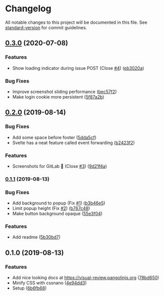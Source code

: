 # Changelog

All notable changes to this project will be documented in this file. See [standard-version](https://github.com/conventional-changelog/standard-version) for commit guidelines.

## [0.3.0](https://github.com/pangolinjs/visual-review/compare/v0.2.0...v0.3.0) (2020-07-08)


### Features

* Show loading indicator during issue POST (Close [#4](https://github.com/pangolinjs/visual-review/issues/4)) ([eb3020a](https://github.com/pangolinjs/visual-review/commit/eb3020a81de88c2c79a1a47dff84d0628272b928))


### Bug Fixes

* Improve screenshot sliding performance ([bec57f2](https://github.com/pangolinjs/visual-review/commit/bec57f206aace274292b6e5a15525f149aa9bddb))
* Make login cookie more persistent ([5f87a2b](https://github.com/pangolinjs/visual-review/commit/5f87a2b3eaf7b0f3a758a34b2b05276ce8e50ef4))

## [0.2.0](https://github.com/pangolinjs/visual-review/compare/v0.1.1...v0.2.0) (2019-08-14)


### Bug Fixes

* Add some space before footer ([5dda5cf](https://github.com/pangolinjs/visual-review/commit/5dda5cf))
* Svelte has a neat feature called event forwarding ([b2423f2](https://github.com/pangolinjs/visual-review/commit/b2423f2))


### Features

* Screenshots for GitLab 🎉 (Close [#3](https://github.com/pangolinjs/visual-review/issues/3)) ([9d21f4a](https://github.com/pangolinjs/visual-review/commit/9d21f4a))

### [0.1.1](https://github.com/pangolinjs/visual-review/compare/v0.1.0...v0.1.1) (2019-08-13)


### Bug Fixes

* Add background to popup (Fix [#1](https://github.com/pangolinjs/visual-review/issues/1)) ([b3b46e5](https://github.com/pangolinjs/visual-review/commit/b3b46e5))
* Limit popup height (Fix [#2](https://github.com/pangolinjs/visual-review/issues/2)) ([b767c48](https://github.com/pangolinjs/visual-review/commit/b767c48))
* Make button background opaque ([55e3f04](https://github.com/pangolinjs/visual-review/commit/55e3f04))


### Features

* Add readme ([5b30bd7](https://github.com/pangolinjs/visual-review/commit/5b30bd7))

## 0.1.0 (2019-08-13)


### Features

* Add nice looking docs at https://visual-review.pangolinjs.org ([78bd650](https://github.com/pangolinjs/visual-review/commit/78bd650))
* Minify CSS with cssnano ([4e94dd3](https://github.com/pangolinjs/visual-review/commit/4e94dd3))
* Setup ([6b6fb68](https://github.com/pangolinjs/visual-review/commit/6b6fb68))
